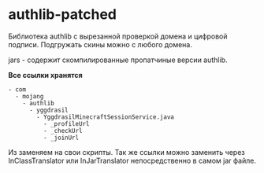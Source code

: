 # authlib-patched
Библиотека authlib с вырезанной проверкой домена и цифровой подписи.
Подгружать скины можно с любого домена.


jars - содержит скомпилированные пропатчиные версии authlib.

__Все ссылки хранятся__ 
```
- com
  - mojang
    - authlib
      - yggdrasil
        - YggdrasilMinecraftSessionService.java 
          - _profileUrl
          - _checkUrl
          - _joinUrl 
```
Из заменяем на свои скрипты.
Так же ссылки можно заменить через InClassTranslator или InJarTranslator непосредственно в самом jar файле.
